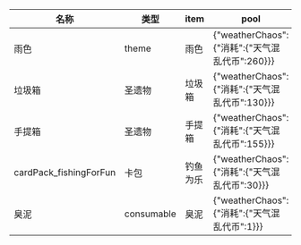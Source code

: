 | 名称  | 类型  | item | pool | requirement | amount |
| --- | --- | ---- | ---- | ----------- | ------ |
| 雨色 | theme | 雨色 | {"weatherChaos":{"消耗":{"天气混乱代币":260}}} |  |  |
| 垃圾箱 | 圣遗物 | 垃圾箱 | {"weatherChaos":{"消耗":{"天气混乱代币":130}}} |  |  |
| 手提箱 | 圣遗物 | 手提箱 | {"weatherChaos":{"消耗":{"天气混乱代币":155}}} | $store.state.解锁.hordeHeirlooms.see$ |  |
| cardPack_fishingForFun | 卡包 | 钓鱼为乐 | {"weatherChaos":{"消耗":{"天气混乱代币":30}}} |  |  |
| 臭泥 | consumable | 臭泥 | {"weatherChaos":{"消耗":{"天气混乱代币":1}}} | $store.state.解锁.肥料.see$ | 20 |
